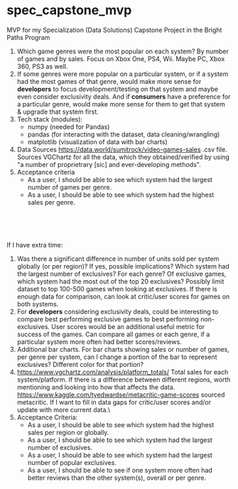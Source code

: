# spec_capstone_mvp
MVP for my Specialization (Data Solutions) Capstone Project in the Bright Paths Program

1. Which game genres were the most popular on each system? By number of games and by sales. Focus on Xbox One, PS4, Wii. Maybe PC, Xbox 360, PS3 as well.
2. If some genres were more popular on a particular system, or if a system had the most games of that genre, would make more sense for **developers** to focus development/testing on that system and maybe even consider exclusivity deals.
    And if **consumers** have a preference for a particular genre, would make more sense for them to get that system & upgrade that system first.
3. Tech stack (modules):
    - numpy (needed for Pandas)
    - pandas (for interacting with the dataset, data cleaning/wrangling)
    - matplotlib (visualization of data with bar charts)
4. Data Sources
    <https://data.world/sumitrock/video-games-sales> .csv file. Sources VGChartz for all the data, which they obtained/verified by using "a number of proprietrary [sic] and ever-developing methods".
5. Acceptance criteria
    - As a user, I should be able to see which system had the largest number of games per genre.
    - As a user, I should be able to see which system had the highest sales per genre.

<a/><br><br><br>

If I have extra time:
1. Was there a significant difference in number of units sold per system globally (or per region)? If yes, possible implications?
    Which system had the largest number of exclusives? For each genre? Of exclusive games, which system had the most out of the top 20 exclusives? Possibly limit dataset to top 100-500 games when looking at exclusives.
    If there is enough data for comparison, can look at critic/user scores for games on both systems.
2. For **developers** considering exclusivity deals, could be interesting to compare best performing exclusive games to best performing non-exclusives.
    User scores would be an additional useful metric for success of the games. Can compare all games or each genre, if a particular system more often had better scores/reviews.
3. Additional bar charts.
    For bar charts showing sales or number of games, per genre per system, can I change a portion of the bar to represent exclusives? Different color for that portion?
4. <https://www.vgchartz.com/analysis/platform_totals/> Total sales for each system/platform. If there is a difference between different regions, worth mentioning and looking into how that affects the data.
    <https://www.kaggle.com/tyedwardse/metacritic-game-scores> sourced metacritic. If I want to fill in data gaps for critic/user scores and/or update with more current data.\
5. Acceptance Criteria:
    - As a user, I should be able to see which system had the highest sales per region or globally.
    - As a user, I should be able to see which system had the largest number of exclusives.
    - As a user, I should be able to see which system had the largest number of popular exclusives.
    - As a user, I should be able to see if one system more often had better reviews than the other system(s), overall or per genre.
